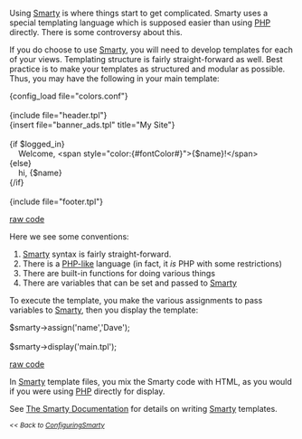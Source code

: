 <div id="wikitext">

Using [Smarty](http://wiki.tamouse.org?n=Technology.Smarty?action=print)
is where things start to get complicated. Smarty uses a special
templating language which is supposed easier than using
[PHP](http://wiki.tamouse.org?n=Technology.PHP?action=print) directly.
There is some controversy about this.

If you do choose to use
[Smarty](http://wiki.tamouse.org?n=Technology.Smarty?action=print), you
will need to develop templates for each of your views. Templating
structure is fairly straight-forward as well. Best practice is to make
your templates as structured and modular as possible. Thus, you may have
the following in your main template:

<div class="vspace">

</div>

<div id="sourceblock1" class="sourceblock">

<div class="sourceblocktext">

<div class="php">

<span class="br0">{</span>config\_load <span
class="kw3">file</span><span class="sy0">=</span><span
class="st0">"colors.conf"</span><span class="br0">}</span>\
\
 <span class="br0">{</span><span class="kw1">include</span> <span
class="kw3">file</span><span class="sy0">=</span><span
class="st0">"header.tpl"</span><span class="br0">}</span>\
 <span class="br0">{</span>insert <span class="kw3">file</span><span
class="sy0">=</span><span class="st0">"banner\_ads.tpl"</span>
title<span class="sy0">=</span><span class="st0">"My Site"</span><span
class="br0">}</span>\
\
 <span class="br0">{</span><span class="kw1">if</span> <span
class="re0">\$logged\_in</span><span class="br0">}</span>\
     Welcome<span class="sy0">,</span> <span class="sy0">\<</span>span
style<span class="sy0">=</span><span
class="st0">"color:{\#fontColor\#}"</span><span
class="sy0">\></span><span class="br0">{</span><span
class="re0">\$name</span><span class="br0">}</span><span
class="sy0">!\</</span>span<span class="sy0">\></span>\
 <span class="br0">{</span><span class="kw1">else</span><span
class="br0">}</span>\
     hi<span class="sy0">,</span> <span class="br0">{</span><span
class="re0">\$name</span><span class="br0">}</span>\
 <span class="br0">{</span><span class="sy0">/</span><span
class="kw1">if</span><span class="br0">}</span>\
\
 <span class="br0">{</span><span class="kw1">include</span> <span
class="kw3">file</span><span class="sy0">=</span><span
class="st0">"footer.tpl"</span><span class="br0">}</span>

</div>

</div>

<div class="sourceblocklink">

[raw
code](http://wiki.tamouse.org?n=Technology.UsingSmarty?action=sourceblock&num=1)

</div>

</div>

Here we see some conventions:

<div class="vspace">

</div>

1.  [Smarty](http://wiki.tamouse.org?n=Technology.Smarty?action=print)
    syntax is fairly straight-forward.
2.  There is a
    [PHP-like](http://wiki.tamouse.org?n=Technology.PHP?action=print)
    language (in fact, it *is* PHP with some restrictions)
3.  There are built-in functions for doing various things
4.  There are variables that can be set and passed to
    [Smarty](http://wiki.tamouse.org?n=Technology.Smarty?action=print)

To execute the template, you make the various assignments to pass
variables to
[Smarty](http://wiki.tamouse.org?n=Technology.Smarty?action=print), then
you display the template:

<div class="vspace">

</div>

<div id="sourceblock2" class="sourceblock">

<div class="sourceblocktext">

<div class="php">

<span class="re0">\$smarty</span><span class="sy0">-\></span><span
class="me1">assign</span><span class="br0">(</span><span
class="st_h">'name'</span><span class="sy0">,</span><span
class="st_h">'Dave'</span><span class="br0">)</span><span
class="sy0">;</span>\
\
 <span class="re0">\$smarty</span><span class="sy0">-\></span><span
class="me1">display</span><span class="br0">(</span><span
class="st_h">'main.tpl'</span><span class="br0">)</span><span
class="sy0">;</span>

</div>

</div>

<div class="sourceblocklink">

[raw
code](http://wiki.tamouse.org?n=Technology.UsingSmarty?action=sourceblock&num=2)

</div>

</div>

In [Smarty](http://wiki.tamouse.org?n=Technology.Smarty?action=print)
template files, you mix the Smarty code with HTML, as you would if you
were using [PHP](http://wiki.tamouse.org?n=Technology.PHP?action=print)
directly for display.

See [The Smarty
Documentation](http://www.smarty.net/docs/en/smarty.for.designers.tpl)
for details on writing
[Smarty](http://wiki.tamouse.org?n=Technology.Smarty?action=print)
templates.

<span class="lfloat"><span style="font-size:83%">*\<\< Back to <span
class="wikiword">[ConfiguringSmarty](http://wiki.tamouse.org?n=Technology.ConfiguringSmarty?action=print)</span>*</span></span>

<div class="vspace">

</div>

</div>
